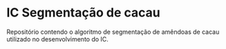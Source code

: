 # IC Segmentação de cacau
Repositório contendo o algoritmo de segmentação de amêndoas de cacau utilizado no desenvolvimento do IC.
